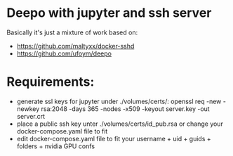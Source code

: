 # Deepo with jupyter and ssh server

Basically it's just a mixture of work based on:
* https://github.com/maltyxx/docker-sshd
* https://github.com/ufoym/deepo

# Requirements:
* generate ssl keys for jupyter under ./volumes/certs/: openssl req -new -newkey rsa:2048 -days 365 -nodes -x509 -keyout server.key -out server.crt
* place a public ssh key unter ./volumes/certs/id_pub.rsa or change your docker-compose.yaml file to fit
* edit docker-compose.yaml file to fit your username + uid + guids + folders + nvidia GPU confs



